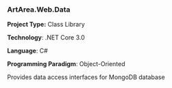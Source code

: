 ### ArtArea.Web.Data

**Project Type:** Class Library

**Technology**: .NET Core 3.0

**Language**: C#

**Programming Paradigm**: Object-Oriented

Provides data access interfaces for MongoDB database 